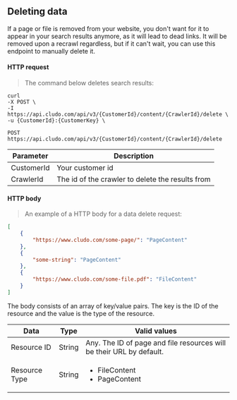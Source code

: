 <h2 id="data-indexing_delete">Deleting data</h2>

If a page or file is removed from your website, you don't want for it to appear in your search results anymore, as it will lead to dead links. It will be removed upon a recrawl regardless, but if it can't wait, you can use this endpoint to manually delete it.

#### HTTP request

> The command below deletes search results:

```shell
curl
-X POST \
-I https://api.cludo.com/api/v3/{CustomerId}/content/{CrawlerId}/delete \
-u {CustomerId}:{CustomerKey} \
```

`POST https://api.cludo.com/api/v3/{CustomerId}/content/{CrawlerId}/delete`

Parameter | Description
----- | ------
CustomerId | Your customer id
CrawlerId | The id of the crawler to delete the results from

#### HTTP body

> An example of a HTTP body for a data delete request:

```json
[
    {
        "https://www.cludo.com/some-page/": "PageContent"
    },
    {
        "some-string": "PageContent"
    },
    {
        "https://www.cludo.com/some-file.pdf": "FileContent"
    }
]
```

The body consists of an array of key/value pairs. The key is the ID of the resource and the value is the type of the resource.

<table>
<thead>
<tr>
<th>Data</th>
<th>Type</th>
<th>Valid values</th>
</tr>
</thead>
<tbody>
<tr>
<td>Resource ID</td>
<td>String</td>
<td>Any. The ID of page and file resources will be their URL by default.</td>
</tr>
<tr>
<td>Resource Type</td>
<td>String</td>
<td>
<ul>
<li>FileContent</li>
<li>PageContent</li>
</ul>
</td>
</tr>
</tbody>
</table>